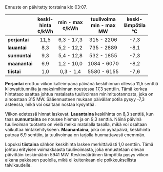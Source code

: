 Ennuste on päivitetty torstaina klo 03:07.

|            | keski-<br>hinta<br>¢/kWh | min - max<br>¢/kWh | tuulivoima<br>min - max<br>MW | keski-<br>lämpötila<br>°C |
|:-----------|:----------------:|:----------------:|:-------------:|:-------------:|
| **perjantai** |       11,5       |     6,3 - 17,3   |    315 - 2206     |      -7,3      |
| **lauantai** |        8,3       |     5,2 - 12,2   |    735 - 2889     |      -8,1      |
| **sunnuntai** |        9,3       |     5,4 - 12,8   |    532 - 1855     |      -7,3      |
| **maanantai** |        6,9       |     1,2 - 10,0   |   1084 - 6070     |      -8,2      |
| **tiistai** |        1,0       |     0,3 - 1,4    |   5580 - 6155     |      -7,6      |

**Perjantai** erottuu viikon kalleimpana päivänä keskihinnan ollessa 11,5 senttiä kilowattitunnilta ja maksimihinnan noustessa 17,3 senttiin. Tämä korkea hintataso saattaa johtua matalasta tuulivoiman minimituotannosta, joka on ainoastaan 315 MW. Sääennusteen mukaan päivälämpötila pysyy -7,3 asteessa, mikä voi osaltaan nostaa kysyntää.

Viikon edetessä hinnat laskevat. **Lauantaina** keskihinta on 8,3 senttiä, kun taas **sunnuntaina** se nousee hieman ja on 9,3 senttiä. Näinä päivinä tuulivoiman tuotanto on vielä melko matalalla tasolla, mikä voi osaltaan vaikuttaa hintakehitykseen. **Maanantaina**, joka on pyhäpäivä, keskihinta putoaa 6,9 senttiin, ja tuulivoimaa on tarjolla huomattavasti enemmän.

Lopuksi **tiistaina** sähkön keskihinta laskee merkittävästi 1,0 senttiin. Tämä johtuu erityisen voimakkaasta tuulivoimasta, joka ennustetaan olevan päivittäin keskimäärin 5941 MW. Keskimääräinen lämpötila pysyy viikon aikana pakkasen puolella, mikä ei kuitenkaan ole poikkeuksellista talvikaudelle.